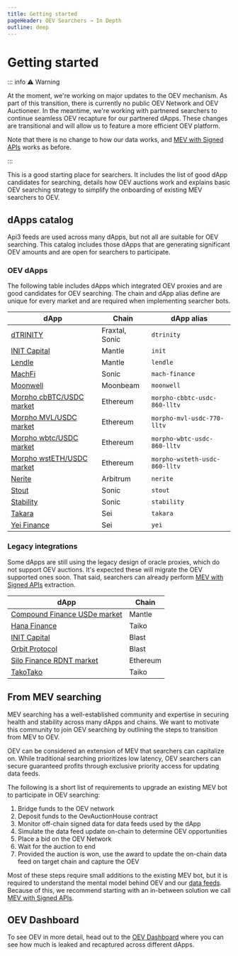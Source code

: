 ```yaml
---
title: Getting started
pageHeader: OEV Searchers → In Depth
outline: deep
---
```


<PageHeader/>

# Getting started

::: info ⚠️ Warning

At the moment, we're working on major updates to the OEV mechanism. As part of this transition, there is currently no public OEV Network and OEV Auctioneer. In the meantime, we're working with partnered searchers to continue seamless OEV recapture for our partnered dApps. These changes are transitional and will allow us to feature a more efficient OEV platform.

Note that there is no change to how our data works, and [MEV with Signed APIs](in-depth/mev-with-signed-apis.md) works as before.

:::

This is a good starting place for searchers. It includes the list of good dApp candidates for searching, details how OEV auctions
work and explains basic OEV searching strategy to simplify the onboarding of
existing MEV searchers to OEV.

## dApps catalog

Api3 feeds are used across many dApps, but not all are suitable for OEV searching. This catalog includes those dApps that are generating significant OEV amounts and are open for searchers to participate.

### OEV dApps

<!-- NOTE: Make sure these are sorted alphabetically; title matches information in @api3/contracts; homepage points to the dApp market (can differ from dApp landing page) -->

The following table includes dApps which integrated OEV proxies and are good candidates for OEV searching. The chain and dApp alias define are unique for every market and are required when implementing searcher bots.

| dApp                                                                                                                                               | Chain          | dApp alias                    |
| -------------------------------------------------------------------------------------------------------------------------------------------------- | -------------- | ----------------------------- |
| [dTRINITY](https://dtrinity.org/)                                                                                                                  | Fraxtal, Sonic | `dtrinity`                    |
| [INIT Capital](https://app.init.capital/?chain=5000)                                                                                               | Mantle         | `init`                        |
| [Lendle](https://lendle.xyz/)                                                                                                                      | Mantle         | `lendle`                      |
| [MachFi](https://www.machfi.xyz/)                                                                                                                  | Sonic          | `mach-finance`                |
| [Moonwell](https://moonwell.fi/)                                                                                                                   | Moonbeam       | `moonwell`                    |
| [Morpho cbBTC/USDC market](https://app.morpho.org/ethereum/market/0xba3ba077d9c838696b76e29a394ae9f0d1517a372e30fd9a0fc19c516fb4c5a7/cbbtc-usdc)   | Ethereum       | `morpho-cbbtc-usdc-860-lltv`  |
| [Morpho MVL/USDC market](https://app.morpho.org/ethereum/market/0x972b343b611a3cf2559a04bf2c0b8e45d1c69a1c1d94dc852ca6e16a924b006b/mvl-usdc)       | Ethereum       | `morpho-mvl-usdc-770-lltv`    |
| [Morpho wbtc/USDC market](https://app.morpho.org/ethereum/market/0x704e020b95cbf452e7a30545d5f72a241c4238eebf9d1c67657fdd4a488581e0/wbtc-usdc)     | Ethereum       | `morpho-wbtc-usdc-860-lltv`   |
| [Morpho wstETH/USDC market](https://app.morpho.org/ethereum/market/0x6d2fba32b8649d92432d036c16aa80779034b7469b63abc259b17678857f31c2/wsteth-usdc) | Ethereum       | `morpho-wsteth-usdc-860-lltv` |
| [Nerite](https://www.nerite.org/)                                                                                                                  | Arbitrum       | `nerite`                      |
| [Stout](https://stout.fi/)                                                                                                                         | Sonic          | `stout`                       |
| [Stability](https://stability.market/)                                                                                                             | Sonic          | `stability`                   |
| [Takara](https://app.takaralend.com/)                                                                                                              | Sei            | `takara`                      |
| [Yei Finance](https://www.yei.finance/)                                                                                                            | Sei            | `yei`                         |

### Legacy integrations

Some dApps are still using the legacy design of oracle proxies, which do not support OEV auctions. It's expected these will migrate the OEV supported ones soon. That said, searchers can already
perform [MEV with Signed APIs](/oev-searchers/in-depth/mev-with-signed-apis)
extraction.

<!-- NOTE: Make sure these are sorted alphabetically; title matches information in @api3/contracts; homepage points to the dApp market (can differ from dApp landing page) -->

| dApp                                                                                                | Chain    |
| --------------------------------------------------------------------------------------------------- | -------- |
| [Compound Finance USDe market](https://app.compound.finance/markets/usde-mantle)                    | Mantle   |
| [Hana Finance](https://www.hana.finance/)                                                           | Taiko    |
| [INIT Capital](https://app.init.capital/?chain=81457)                                               | Blast    |
| [Orbit Protocol](https://orbitlending.io/)                                                          | Blast    |
| [Silo Finance RDNT market](https://v1.silo.finance/silo/0x19d3F8D09773065867e9fD11716229e73481c55A) | Ethereum |
| [TakoTako](https://www.takotako.xyz/)                                                               | Taiko    |

## From MEV searching

MEV searching has a well-established community and expertise in securing health
and stability across many dApps and chains. We want to motivate this community
to join OEV searching by outlining the steps to transition from MEV to OEV.

OEV can be considered an extension of MEV that searchers can capitalize on. While traditional searching prioritizes low latency, OEV searchers can secure guaranteed profits through exclusive priority access for updating data feeds.

The following is a short list of requirements to upgrade an existing MEV
bot to participate in OEV searching:

1. Bridge funds to the OEV network
2. Deposit funds to the OevAuctionHouse contract
3. Monitor off-chain signed data for data feeds used by the dApp
4. Simulate the data feed update on-chain to determine OEV opportunities
5. Place a bid on the OEV Network
6. Wait for the auction to end
7. Provided the auction is won, use the award to update the on-chain data feed on target chain and capture
   the OEV

Most of these steps require small additions to the existing MEV bot, but it is
required to understand the mental model behind OEV and our
[data feeds](/oev-searchers/in-depth/data-feeds/). Because of this, we recommend starting
with an in-between solution we call
[MEV with Signed APIs](/oev-searchers/in-depth/mev-with-signed-apis).

## OEV Dashboard

To see OEV in more detail, head out to the [OEV Dashboard](https://oev-dashboard.api3.org/) where you can see how much is leaked and recaptured across different dApps.
